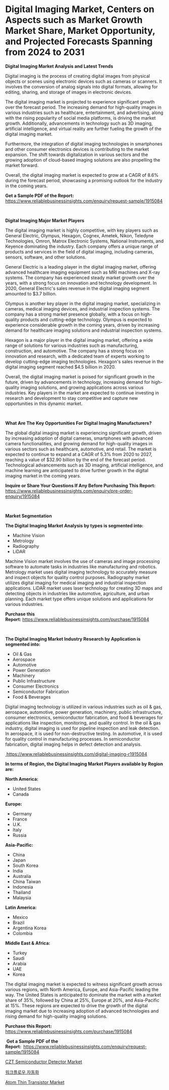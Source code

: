 <p><h1>Digital Imaging Market, Centers on Aspects such as Market Growth Market Share, Market Opportunity, and Projected Forecasts Spanning from 2024 to 2031</h1></p><p><strong>Digital Imaging Market Analysis and Latest Trends</strong></p>
<p><p>Digital imaging is the process of creating digital images from physical objects or scenes using electronic devices such as cameras or scanners. It involves the conversion of analog signals into digital formats, allowing for editing, sharing, and storage of images in electronic devices.</p><p>The digital imaging market is projected to experience significant growth over the forecast period. The increasing demand for high-quality images in various industries such as healthcare, entertainment, and advertising, along with the rising popularity of social media platforms, is driving the market growth. Additionally, advancements in technology such as 3D imaging, artificial intelligence, and virtual reality are further fueling the growth of the digital imaging market.</p><p>Furthermore, the integration of digital imaging technologies in smartphones and other consumer electronics devices is contributing to the market expansion. The shift towards digitalization in various sectors and the growing adoption of cloud-based imaging solutions are also propelling the market forward.</p><p>Overall, the digital imaging market is expected to grow at a CAGR of 8.6% during the forecast period, showcasing a promising outlook for the industry in the coming years.</p></p>
<p><strong>Get a Sample PDF of the Report:&nbsp;</strong> <a href="https://www.reliablebusinessinsights.com/enquiry/request-sample/1915084">https://www.reliablebusinessinsights.com/enquiry/request-sample/1915084</a></p>
<p>&nbsp;</p>
<p><strong>Digital Imaging Major Market Players</strong></p>
<p><p>The digital imaging market is highly competitive, with key players such as General Electric, Olympus, Hexagon, Cognex, Ametek, Nikon, Teledyne Technologies, Omron, Matrox Electronic Systems, National Instruments, and Keyence dominating the industry. Each company offers a unique range of products and services in the field of digital imaging, including cameras, sensors, software, and other solutions.</p><p>General Electric is a leading player in the digital imaging market, offering advanced healthcare imaging equipment such as MRI machines and X-ray systems. The company has experienced steady market growth over the years, with a strong focus on innovation and technology development. In 2020, General Electric's sales revenue in the digital imaging segment amounted to $3.7 billion.</p><p>Olympus is another key player in the digital imaging market, specializing in cameras, medical imaging devices, and industrial inspection systems. The company has a strong market presence globally, with a focus on high-quality products and cutting-edge technology. Olympus is expected to experience considerable growth in the coming years, driven by increasing demand for healthcare imaging solutions and industrial inspection systems.</p><p>Hexagon is a major player in the digital imaging market, offering a wide range of solutions for various industries such as manufacturing, construction, and automotive. The company has a strong focus on innovation and research, with a dedicated team of experts working to develop cutting-edge imaging technologies. Hexagon's sales revenue in the digital imaging segment reached $4.5 billion in 2020.</p><p>Overall, the digital imaging market is poised for significant growth in the future, driven by advancements in technology, increasing demand for high-quality imaging solutions, and growing applications across various industries. Key players in the market are expected to continue investing in research and development to stay competitive and capture new opportunities in this dynamic market.</p></p>
<p>&nbsp;</p>
<p><strong>What Are The Key Opportunities For Digital Imaging Manufacturers?</strong></p>
<p><p>The global digital imaging market is experiencing significant growth, driven by increasing adoption of digital cameras, smartphones with advanced camera functionalities, and growing demand for high-quality images in various sectors such as healthcare, automotive, and retail. The market is expected to continue to expand at a CAGR of 5.3% from 2020 to 2027, reaching a value of $32.90 billion by the end of the forecast period. Technological advancements such as 3D imaging, artificial intelligence, and machine learning are anticipated to drive further growth in the digital imaging market in the coming years.</p></p>
<p><strong>Inquire or Share Your Questions If Any Before Purchasing This Report:</strong> <a href="https://www.reliablebusinessinsights.com/enquiry/pre-order-enquiry/1915084">https://www.reliablebusinessinsights.com/enquiry/pre-order-enquiry/1915084</a></p>
<p>&nbsp;</p>
<p><strong>Market Segmentation</strong></p>
<p><strong>The Digital Imaging Market Analysis by types is segmented into:</strong></p>
<p><ul><li>Machine Vision</li><li>Metrology</li><li>Radiography</li><li>LiDAR</li></ul></p>
<p><p>Machine Vision market involves the use of cameras and image processing software to automate tasks in industries like manufacturing and robotics. Metrology market uses digital imaging technology to accurately measure and inspect objects for quality control purposes. Radiography market utilizes digital imaging for medical imaging and industrial inspection applications. LiDAR market uses laser technology for creating 3D maps and detecting objects in industries like automotive, agriculture, and urban planning. Each market type offers unique solutions and applications for various industries.</p></p>
<p><strong>Purchase this Report:&nbsp;</strong><a href="https://www.reliablebusinessinsights.com/purchase/1915084">https://www.reliablebusinessinsights.com/purchase/1915084</a></p>
<p>&nbsp;</p>
<p><strong>The Digital Imaging Market Industry Research by Application is segmented into:</strong></p>
<p><ul><li>Oil & Gas</li><li>Aerospace</li><li>Automotive</li><li>Power Generation</li><li>Machinery</li><li>Public Infrastructure</li><li>Consumer Electronics</li><li>Semiconductor Fabrication</li><li>Food & Beverages</li></ul></p>
<p><p>Digital imaging technology is utilized in various industries such as oil & gas, aerospace, automotive, power generation, machinery, public infrastructure, consumer electronics, semiconductor fabrication, and food & beverages for applications like inspection, monitoring, and quality control. In the oil & gas industry, digital imaging is used for pipeline inspection and leak detection. In aerospace, it is used for non-destructive testing. In automotive, it is used for quality control in manufacturing processes. In semiconductor fabrication, digital imaging helps in defect detection and analysis.</p></p>
<p><a href="https://www.reliablebusinessinsights.com/digital-imaging-r1915084">&nbsp;https://www.reliablebusinessinsights.com/digital-imaging-r1915084</a></p>
<p><strong>In terms of Region, the Digital Imaging Market Players available by Region are:</strong></p>
<p>
    <p> <strong> North America: </strong>
        <ul>
            <li>United States</li>
            <li>Canada</li>
        </ul>
        </p> 
    <p> <strong> Europe: </strong>
        <ul>
            <li>Germany</li>
            <li>France</li>
            <li>U.K.</li>
            <li>Italy</li>
            <li>Russia</li>
        </ul>
        </p> 
    <p> <strong> Asia-Pacific: </strong>
        <ul>
            <li>China</li>
            <li>Japan</li>
            <li>South Korea</li>
            <li>India</li>
            <li>Australia</li>
            <li>China Taiwan</li>
            <li>Indonesia</li>
            <li>Thailand</li>
            <li>Malaysia</li>
        </ul>
        </p> 
    <p> <strong> Latin America: </strong>
        <ul>
            <li>Mexico</li>
            <li>Brazil</li>
            <li>Argentina Korea</li>
            <li>Colombia</li>
        </ul>
        </p> 
    <p> <strong> Middle East & Africa: </strong>
        <ul>
            <li>Turkey</li>
            <li>Saudi</li>
            <li>Arabia</li>
            <li>UAE</li>
            <li>Korea</li>
        </ul>
    </p>
    </p>
<p><p>The digital imaging market is expected to witness significant growth across various regions, with North America, Europe, and Asia-Pacific leading the way. The United States is anticipated to dominate the market with a market share of 35%, followed by China at 25%, Europe at 20%, and Asia-Pacific at 15%. These regions are expected to drive the growth of the digital imaging market due to increasing adoption of advanced technologies and rising demand for high-quality imaging solutions.</p></p>
<p><strong>Purchase this Report: </strong><a href="https://www.reliablebusinessinsights.com/purchase/1915084">https://www.reliablebusinessinsights.com/purchase/1915084</a></p>
<p>&nbsp;<strong>Get a Sample PDF of the Report:&nbsp;&nbsp;</strong><a href="https://www.reliablebusinessinsights.com/enquiry/request-sample/1915084">https://www.reliablebusinessinsights.com/enquiry/request-sample/1915084</a></p>
<p><strong></strong></p>
<p><p><a href="https://medium.com/@haangelat16/an-in-depth-analysis-of-the-global-czt-semiconductor-detector-market-scope-and-its-rapid-growing-10-dd5286235904">CZT Semiconductor Detector Market</a></p><p><a href="https://github.com/laholand/Market-Research-Report-List-5/blob/main/834473741489.md">워크플로우 자동화</a></p><p><a href="https://medium.com/@jeancoleman732/global-atom-thin-transistor-market-analysis-trends-forecasts-and-growth-opportunities-2024-bcfbac828c11">Atom Thin Transistor Market</a></p></p>